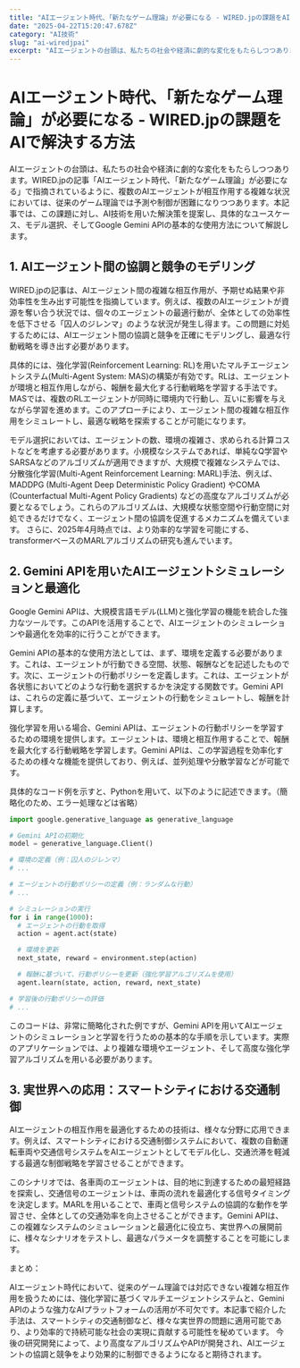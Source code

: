 ```yaml
---
title: "AIエージェント時代、「新たなゲーム理論」が必要になる - WIRED.jpの課題をAIで解決する方法"
date: "2025-04-22T15:20:47.678Z"
category: "AI技術"
slug: "ai-wiredjpai"
excerpt: "AIエージェントの台頭は、私たちの社会や経済に劇的な変化をもたらしつつあります。WIRED.jpの記事「AIエージェント時代、「新たなゲーム理論」が必要になる」で指摘されているように、複数のAIエージェントが相互作用する複雑な状況においては、従来のゲーム理論では予測や制御が困難になりつつあります。本..."
---
```


# AIエージェント時代、「新たなゲーム理論」が必要になる - WIRED.jpの課題をAIで解決する方法

AIエージェントの台頭は、私たちの社会や経済に劇的な変化をもたらしつつあります。WIRED.jpの記事「AIエージェント時代、「新たなゲーム理論」が必要になる」で指摘されているように、複数のAIエージェントが相互作用する複雑な状況においては、従来のゲーム理論では予測や制御が困難になりつつあります。本記事では、この課題に対し、AI技術を用いた解決策を提案し、具体的なユースケース、モデル選択、そしてGoogle Gemini APIの基本的な使用方法について解説します。


## 1. AIエージェント間の協調と競争のモデリング

WIRED.jpの記事は、AIエージェント間の複雑な相互作用が、予期せぬ結果や非効率性を生み出す可能性を指摘しています。例えば、複数のAIエージェントが資源を奪い合う状況では、個々のエージェントの最適行動が、全体としての効率性を低下させる「囚人のジレンマ」のような状況が発生し得ます。この問題に対処するためには、AIエージェント間の協調と競争を正確にモデリングし、最適な行動戦略を導き出す必要があります。

具体的には、強化学習(Reinforcement Learning: RL)を用いたマルチエージェントシステム(Multi-Agent System: MAS)の構築が有効です。RLは、エージェントが環境と相互作用しながら、報酬を最大化する行動戦略を学習する手法です。MASでは、複数のRLエージェントが同時に環境内で行動し、互いに影響を与えながら学習を進めます。このアプローチにより、エージェント間の複雑な相互作用をシミュレートし、最適な戦略を探索することが可能になります。

モデル選択においては、エージェントの数、環境の複雑さ、求められる計算コストなどを考慮する必要があります。小規模なシステムであれば、単純なQ学習やSARSAなどのアルゴリズムが適用できますが、大規模で複雑なシステムでは、分散強化学習(Multi-Agent Reinforcement Learning: MARL)手法、例えば、MADDPG (Multi-Agent Deep Deterministic Policy Gradient) やCOMA (Counterfactual Multi-Agent Policy Gradients) などの高度なアルゴリズムが必要となるでしょう。これらのアルゴリズムは、大規模な状態空間や行動空間に対処できるだけでなく、エージェント間の協調を促進するメカニズムを備えています。  さらに、2025年4月時点では、より効率的な学習を可能にする、transformerベースのMARLアルゴリズムの研究も進んでいます。


## 2.  Gemini APIを用いたAIエージェントシミュレーションと最適化

Google Gemini APIは、大規模言語モデル(LLM)と強化学習の機能を統合した強力なツールです。このAPIを活用することで、AIエージェントのシミュレーションや最適化を効率的に行うことができます。

Gemini APIの基本的な使用方法としては、まず、環境を定義する必要があります。これは、エージェントが行動できる空間、状態、報酬などを記述したものです。次に、エージェントの行動ポリシーを定義します。これは、エージェントが各状態においてどのような行動を選択するかを決定する関数です。Gemini APIは、これらの定義に基づいて、エージェントの行動をシミュレートし、報酬を計算します。

強化学習を用いる場合、Gemini APIは、エージェントの行動ポリシーを学習するための環境を提供します。エージェントは、環境と相互作用することで、報酬を最大化する行動戦略を学習します。Gemini APIは、この学習過程を効率化するための様々な機能を提供しており、例えば、並列処理や分散学習などが可能です。

具体的なコード例を示すと、Pythonを用いて、以下のように記述できます。（簡略化のため、エラー処理などは省略）

```python
import google.generative_language as generative_language

# Gemini APIの初期化
model = generative_language.Client()

# 環境の定義（例：囚人のジレンマ）
# ...

# エージェントの行動ポリシーの定義（例：ランダムな行動）
# ...

# シミュレーションの実行
for i in range(1000):
  # エージェントの行動を取得
  action = agent.act(state)

  # 環境を更新
  next_state, reward = environment.step(action)

  # 報酬に基づいて、行動ポリシーを更新（強化学習アルゴリズムを使用）
  agent.learn(state, action, reward, next_state)

# 学習後の行動ポリシーの評価
# ...
```

このコードは、非常に簡略化された例ですが、Gemini APIを用いてAIエージェントのシミュレーションと学習を行うための基本的な手順を示しています。実際のアプリケーションでは、より複雑な環境やエージェント、そして高度な強化学習アルゴリズムを用いる必要があります。


## 3.  実世界への応用：スマートシティにおける交通制御

AIエージェントの相互作用を最適化するための技術は、様々な分野に応用できます。例えば、スマートシティにおける交通制御システムにおいて、複数の自動運転車両や交通信号システムをAIエージェントとしてモデル化し、交通渋滞を軽減する最適な制御戦略を学習させることができます。

このシナリオでは、各車両のエージェントは、目的地に到達するための最短経路を探索し、交通信号のエージェントは、車両の流れを最適化する信号タイミングを決定します。MARLを用いることで、車両と信号システムの協調的な動作を学習させ、全体としての交通効率を向上させることができます。Gemini APIは、この複雑なシステムのシミュレーションと最適化に役立ち、実世界への展開前に、様々なシナリオをテストし、最適なパラメータを調整することを可能にします。


まとめ：

AIエージェント時代において、従来のゲーム理論では対応できない複雑な相互作用を扱うためには、強化学習に基づくマルチエージェントシステムと、Gemini APIのような強力なAIプラットフォームの活用が不可欠です。本記事で紹介した手法は、スマートシティの交通制御など、様々な実世界の問題に適用可能であり、より効率的で持続可能な社会の実現に貢献する可能性を秘めています。 今後の研究開発によって、より高度なアルゴリズムやAPIが開発され、AIエージェントの協調と競争をより効果的に制御できるようになると期待されます。
